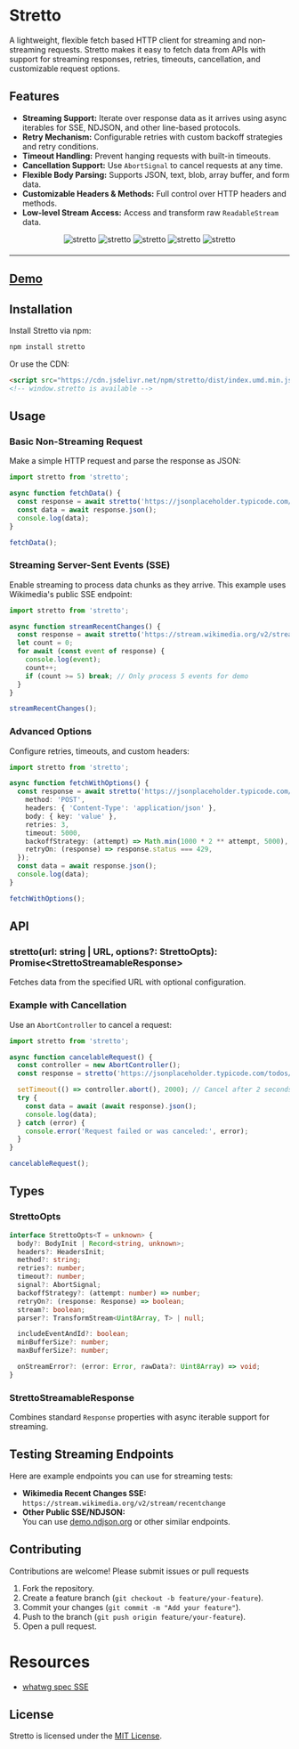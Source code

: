 # Stretto

A lightweight, flexible fetch based HTTP client for streaming and non-streaming requests. Stretto makes it easy to fetch data from APIs with support for streaming responses, retries, timeouts, cancellation, and customizable request options.

## Features

- **Streaming Support:** Iterate over response data as it arrives using async iterables for SSE, NDJSON, and other line-based protocols.
- **Retry Mechanism:** Configurable retries with custom backoff strategies and retry conditions.
- **Timeout Handling:** Prevent hanging requests with built-in timeouts.
- **Cancellation Support:** Use `AbortSignal` to cancel requests at any time.
- **Flexible Body Parsing:** Supports JSON, text, blob, array buffer, and form data.
- **Customizable Headers & Methods:** Full control over HTTP headers and methods.
- **Low-level Stream Access:** Access and transform raw `ReadableStream` data.

<div align="center" style="width:100%; text-align:center; margin-bottom:20px;">
  <img src="https://badgen.net/bundlephobia/minzip/stretto" alt="stretto" />
  <img src="https://badgen.net/bundlephobia/dependency-count/stretto" alt="stretto" />
  <img src="https://badgen.net/npm/v/stretto" alt="stretto" />
  <img src="https://badgen.net/npm/dt/stretto" alt="stretto" />
  <img src="https://data.jsdelivr.com/v1/package/npm/stretto/badge" alt="stretto"/>
</div>

<hr />

## [Demo](https://wutility.github.io/stretto)

## Installation

Install Stretto via npm:

```bash
npm install stretto
```

Or use the CDN:

```html
<script src="https://cdn.jsdelivr.net/npm/stretto/dist/index.umd.min.js"></script>
<!-- window.stretto is available -->
```

## Usage

### Basic Non-Streaming Request

Make a simple HTTP request and parse the response as JSON:

```typescript
import stretto from 'stretto';

async function fetchData() {
  const response = await stretto('https://jsonplaceholder.typicode.com/todos/1');
  const data = await response.json();
  console.log(data);
}

fetchData();
```

### Streaming Server-Sent Events (SSE)

Enable streaming to process data chunks as they arrive. This example uses Wikimedia's public SSE endpoint:

```typescript
import stretto from 'stretto';

async function streamRecentChanges() {
  const response = await stretto('https://stream.wikimedia.org/v2/stream/recentchange', { stream: true });
  let count = 0;
  for await (const event of response) {
    console.log(event);
    count++;
    if (count >= 5) break; // Only process 5 events for demo
  }
}

streamRecentChanges();
```

### Advanced Options

Configure retries, timeouts, and custom headers:

```typescript
import stretto from 'stretto';

async function fetchWithOptions() {
  const response = await stretto('https://jsonplaceholder.typicode.com/todos/1', {
    method: 'POST',
    headers: { 'Content-Type': 'application/json' },
    body: { key: 'value' },
    retries: 3,
    timeout: 5000,
    backoffStrategy: (attempt) => Math.min(1000 * 2 ** attempt, 5000),
    retryOn: (response) => response.status === 429,
  });
  const data = await response.json();
  console.log(data);
}

fetchWithOptions();
```

## API

### stretto(url: string | URL, options?: StrettoOpts<T>): Promise<StrettoStreamableResponse<T>>

Fetches data from the specified URL with optional configuration.

### Example with Cancellation

Use an `AbortController` to cancel a request:

```typescript
import stretto from 'stretto';

async function cancelableRequest() {
  const controller = new AbortController();
  const response = stretto('https://jsonplaceholder.typicode.com/todos/1', { signal: controller.signal });

  setTimeout(() => controller.abort(), 2000); // Cancel after 2 seconds
  try {
    const data = await (await response).json();
    console.log(data);
  } catch (error) {
    console.error('Request failed or was canceled:', error);
  }
}

cancelableRequest();
```

## Types

### StrettoOpts<T>

```typescript
interface StrettoOpts<T = unknown> {
  body?: BodyInit | Record<string, unknown>;
  headers?: HeadersInit;
  method?: string;
  retries?: number;
  timeout?: number;
  signal?: AbortSignal;
  backoffStrategy?: (attempt: number) => number;
  retryOn?: (response: Response) => boolean;
  stream?: boolean;
  parser?: TransformStream<Uint8Array, T> | null;

  includeEventAndId?: boolean;
  minBufferSize?: number;
  maxBufferSize?: number;

  onStreamError?: (error: Error, rawData?: Uint8Array) => void;
}
```

### StrettoStreamableResponse<T>

Combines standard `Response` properties with async iterable support for streaming.

## Testing Streaming Endpoints

Here are example endpoints you can use for streaming tests:

- **Wikimedia Recent Changes SSE:**  
  `https://stream.wikimedia.org/v2/stream/recentchange`
- **Other Public SSE/NDJSON:**  
  You can use [demo.ndjson.org](https://demo.ndjson.org/) or other similar endpoints.

## Contributing

Contributions are welcome! Please submit issues or pull requests

1. Fork the repository.
2. Create a feature branch (`git checkout -b feature/your-feature`).
3. Commit your changes (`git commit -m "Add your feature"`).
4. Push to the branch (`git push origin feature/your-feature`).
5. Open a pull request.

# Resources
- [whatwg spec SSE](https://html.spec.whatwg.org/multipage/server-sent-events.html)

## License

Stretto is licensed under the [MIT License](LICENSE).
